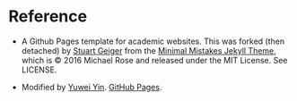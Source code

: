# Reference

* A Github Pages template for academic websites. This was forked (then detached) by [Stuart Geiger](https://github.com/staeiou) from the [Minimal Mistakes Jekyll Theme](https://mmistakes.github.io/minimal-mistakes/), which is © 2016 Michael Rose and released under the MIT License. See LICENSE.

* Modified by [Yuwei Yin](https://github.com/YuweiYin). [GitHub Pages](https://yuweiyin.github.io/).
